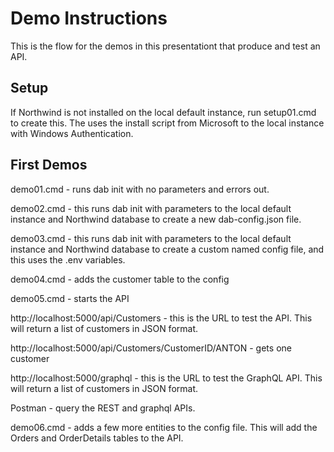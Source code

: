 # Demo Instructions

This is the flow for the demos in this presentationt that produce and test an API.

## Setup
If Northwind is not installed on the local default instance, run setup01.cmd to create this. The uses the install script from Microsoft to the local instance with Windows Authentication.

## First Demos

demo01.cmd - runs dab init with no parameters and errors out.

demo02.cmd - this runs dab init with parameters to the local default instance and Northwind database to create a new dab-config.json file.

demo03.cmd - this runs dab init with parameters to the local default instance and Northwind database to create a custom named config file, and this uses the .env variables.

demo04.cmd - adds the customer table to the config

demo05.cmd - starts the API

http://localhost:5000/api/Customers - this is the URL to test the API. This will return a list of customers in JSON format.

http://localhost:5000/api/Customers/CustomerID/ANTON - gets one customer

http://localhost:5000/graphql - this is the URL to test the GraphQL API. This will return a list of customers in JSON format.

Postman - query the REST and graphql APIs. 

demo06.cmd - adds a few more entities to the config file. This will add the Orders and OrderDetails tables to the API.